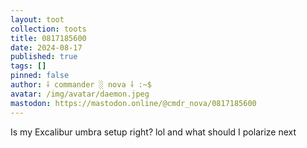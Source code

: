 ```yaml
---
layout: toot
collection: toots
title: 0817185600
date: 2024-08-17
published: true
tags: []
pinned: false
author: ⸸ commander ░ nova ⸸ :~$
avatar: /img/avatar/daemon.jpeg
mastodon: https://mastodon.online/@cmdr_nova/0817185600
---
```


Is my Excalibur umbra setup right? lol and what should I polarize next
